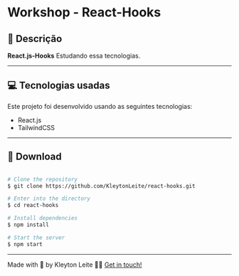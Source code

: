 # Workshop - React-Hooks

<h1 align="center" style="float: right">
</h1>

## 📝 Descrição

**React.js-Hooks** Estudando essa tecnologias.

---

## 💻 Tecnologias usadas

Este projeto foi desenvolvido usando as seguintes tecnologias:

- React.js
- TailwindCSS

---

## 📁 Download

```bash

# Clone the repository
$ git clone https://github.com/KleytonLeite/react-hooks.git

# Enter into the directory
$ cd react-hooks

# Install dependencies
$ npm install

# Start the server
$ npm start

```

---

Made with 💙 by Kleyton Leite 👋🏻 [Get in touch!](https://www.linkedin.com/in/kleyton-leite-a384a76b/)
